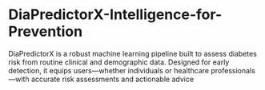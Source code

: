# DiaPredictorX-Intelligence-for-Prevention
DiaPredictorX is a robust machine learning pipeline built to assess diabetes risk from routine clinical and demographic data. Designed for early detection, it equips users—whether individuals or healthcare professionals—with accurate risk assessments and actionable advice
